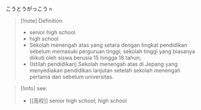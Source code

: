 こうとうがっこう
<small>n 
</small>
>[!note] Definition
>- senior high school
>- high school
>- Sekolah menengah atas yang setara dengan tingkat pendidikan sebelum memasuki perguruan tinggi; sekolah tinggi yang biasanya diikuti oleh siswa berusia 15 hingga 18 tahun;  
>- (Istilah pendidikan) Sekolah menengah atas di Jepang yang menyediakan pendidikan lanjutan setelah sekolah menengah pertama dan sebelum universitas.

>[!info] 
see: 
>- [[高校]] senior high school; high school